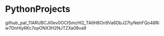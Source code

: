 # PythonProjects

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
